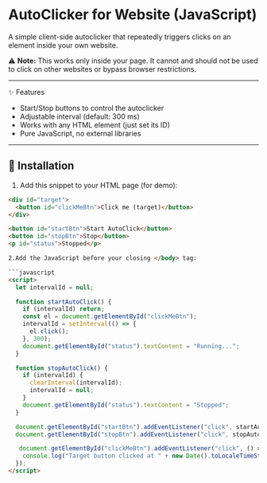 # AutoClicker for Website (JavaScript)

A simple client-side autoclicker that repeatedly triggers clicks on an element inside your own website.  


⚠️ **Note:** This works only inside your page. It cannot and should not be used to click on other websites or bypass browser restrictions.

---

 ✨ Features
- Start/Stop buttons to control the autoclicker  
- Adjustable interval (default: 300 ms)  
- Works with any HTML element (just set its ID)  
- Pure JavaScript, no external libraries  

---

## 🚀 Installation

1. Add this snippet to your HTML page (for demo):

```html
<div id="target">
  <button id="clickMeBtn">Click me (target)</button>
</div>

<button id="startBtn">Start AutoClick</button>
<button id="stopBtn">Stop</button>
<p id="status">Stopped</p>

2.Add the JavaScript before your closing </body> tag:

```javascript
<script>
  let intervalId = null;

  function startAutoClick() {
    if (intervalId) return;
    const el = document.getElementById("clickMeBtn");
    intervalId = setInterval(() => {
      el.click();
    }, 300);
    document.getElementById("status").textContent = "Running...";
  }

  function stopAutoClick() {
    if (intervalId) {
      clearInterval(intervalId);
      intervalId = null;
    }
    document.getElementById("status").textContent = "Stopped";
  }

  document.getElementById("startBtn").addEventListener("click", startAutoClick);
  document.getElementById("stopBtn").addEventListener("click", stopAutoClick);

   document.getElementById("clickMeBtn").addEventListener("click", () => {
    console.log("Target button clicked at " + new Date().toLocaleTimeString());
  });
</script>

